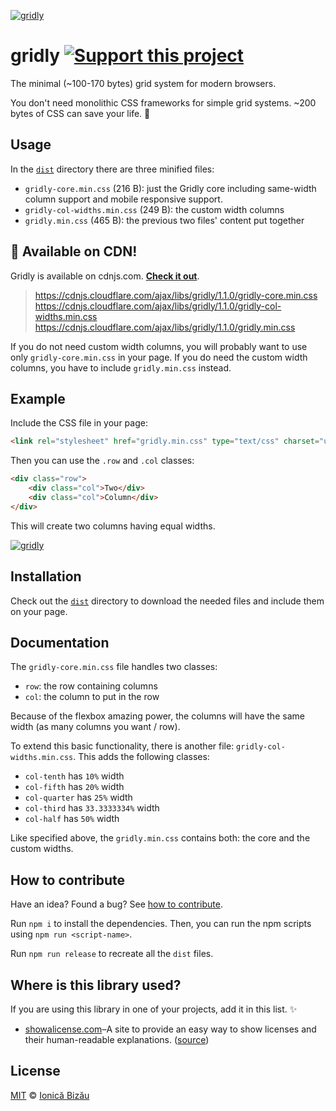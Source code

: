 [![gridly](http://i.imgur.com/kPrOESX.png)](http://ionicabizau.github.io/gridly/example/)

# gridly [![Support this project][donate-now]][paypal-donations]

The minimal (~100-170 bytes) grid system for modern browsers.

You don't need monolithic CSS frameworks for simple grid systems. ~200 bytes of CSS can save your life. :dizzy:

## Usage

In the [`dist`](/dist) directory there are three minified files:

 - `gridly-core.min.css` (216 B): just the Gridly core including same-width column support and mobile responsive support.
 - `gridly-col-widths.min.css` (249 B): the custom width columns
 - `gridly.min.css` (465 B): the previous two files' content put together

## :rocket: Available on CDN!

Gridly is available on cdnjs.com. [**Check it out**](https://cdnjs.com/libraries/gridly).

> https://cdnjs.cloudflare.com/ajax/libs/gridly/1.1.0/gridly-core.min.css
> https://cdnjs.cloudflare.com/ajax/libs/gridly/1.1.0/gridly-col-widths.min.css
> https://cdnjs.cloudflare.com/ajax/libs/gridly/1.1.0/gridly.min.css

If you do not need custom width columns, you will probably want to use only `gridly-core.min.css` in your page. If you do need the custom width columns, you have to include `gridly.min.css` instead.

## Example

Include the CSS file in your page:

```html
<link rel="stylesheet" href="gridly.min.css" type="text/css" charset="utf-8">
```

Then you can use the `.row` and `.col` classes:

```html
<div class="row">
    <div class="col">Two</div>
    <div class="col">Column</div>
</div>
```

This will create two columns having equal widths.

[![gridly](http://i.imgur.com/m4pwrnO.png)](http://ionicabizau.github.io/gridly/example/)

## Installation

Check out the [`dist`](/dist) directory to download the needed files and include them on your page.

## Documentation

The `gridly-core.min.css` file handles two classes:

 - `row`: the row containing columns
 - `col`: the column to put in the row

Because of the flexbox amazing power, the columns will have the same width (as many columns you want / row).

To extend this basic functionality, there is another file: `gridly-col-widths.min.css`. This adds the following classes:

 - `col-tenth` has `10%` width
 - `col-fifth` has `20%` width
 - `col-quarter` has `25%` width
 - `col-third` has `33.3333334%` width
 - `col-half` has `50%` width

Like specified above, the `gridly.min.css` contains both: the core and the custom widths.

## How to contribute
Have an idea? Found a bug? See [how to contribute][contributing].

Run `npm i` to install the dependencies. Then, you can run the npm scripts using `npm run <script-name>`.

Run `npm run release` to recreate all the `dist` files.

## Where is this library used?
If you are using this library in one of your projects, add it in this list. :sparkles:

 - [showalicense.com](http://showalicense.com/)–A site to provide an easy way to show licenses and their human-readable explanations. ([source](https://github.com/IonicaBizau/showalicense.com))

## License

[MIT][license] © [Ionică Bizău][website]

[paypal-donations]: https://www.paypal.com/cgi-bin/webscr?cmd=_s-xclick&hosted_button_id=RVXDDLKKLQRJW
[donate-now]: http://i.imgur.com/6cMbHOC.png

[license]: http://showalicense.com/?fullname=Ionic%C4%83%20Biz%C4%83u%20%3Cbizauionica%40gmail.com%3E%20(http%3A%2F%2Fionicabizau.net)&year=2015#license-mit
[website]: http://ionicabizau.net
[contributing]: /CONTRIBUTING.md
[docs]: /DOCUMENTATION.md
